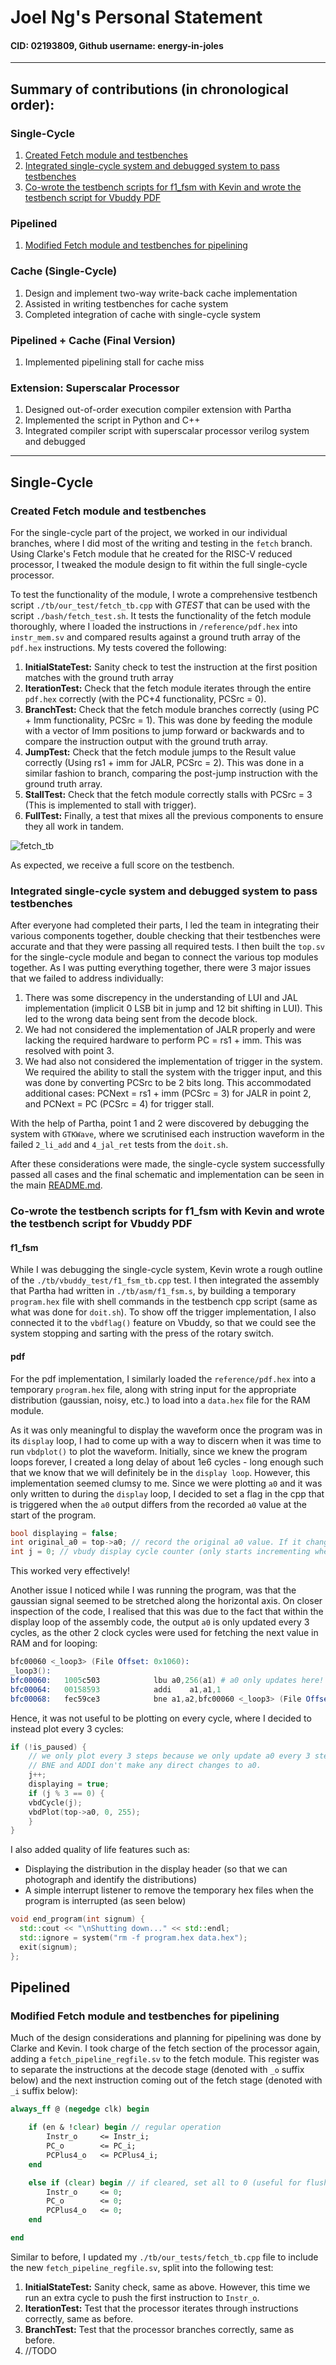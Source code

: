 # Joel Ng's Personal Statement
#### CID: 02193809, Github username: energy-in-joles

---

## Summary of contributions (in chronological order):

### Single-Cycle
1. [Created Fetch module and testbenches](#created-fetch-module-and-testbenches)
2. [Integrated single-cycle system and debugged system to pass testbenches](#integrated-single-cycle-system-and-debugged-system-to-pass-testbenches)
3. [Co-wrote the testbench scripts for f1_fsm with Kevin and wrote the testbench script for Vbuddy PDF](#co-wrote-the-testbench-scripts-for-f1_fsm-with-kevin-and-wrote-the-testbench-script-for-vbuddy-pdf)


### Pipelined
1. [Modified Fetch module and testbenches for pipelining](#modified-fetch-module-and-testbenches-for-pipelining)

### Cache (Single-Cycle)
1. Design and implement two-way write-back cache implementation
2. Assisted in writing testbenches for cache system
3. Completed integration of cache with single-cycle system

### Pipelined + Cache (Final Version)
1. Implemented pipelining stall for cache miss

### Extension: Superscalar Processor
1. Designed out-of-order execution compiler extension with Partha
2. Implemented the script in Python and C++
3. Integrated compiler script with superscalar processor verilog system and debugged

---

## Single-Cycle

### Created Fetch module and testbenches

For the single-cycle part of the project, we worked in our individual branches, where I did most of the writing and testing in the `fetch` branch. Using Clarke's Fetch module that he created for the RISC-V reduced processor, I tweaked the module design to fit within the full single-cycle processor. 

To test the functionality of the module, I wrote a comprehensive testbench script `./tb/our_test/fetch_tb.cpp` with _GTEST_ that can be used with the script `./bash/fetch_test.sh`. It tests the functionality of the fetch module thoroughly, where I loaded the instructions in `/reference/pdf.hex` into `instr_mem.sv` and compared results against a ground truth array of the `pdf.hex` instructions. My tests covered the following:
1. **InitialStateTest:** Sanity check to test the instruction at the first position matches with the ground truth array
2. **IterationTest:** Check that the fetch module iterates through the entire `pdf.hex` correctly (with the PC+4 functionality, PCSrc = 0).
3. **BranchTest:** Check that the fetch module branches correctly (using PC + Imm functionality, PCSrc = 1). This was done by feeding the module with a vector of Imm positions to jump forward or backwards and to compare the instruction output with the ground truth array.
4. **JumpTest:** Check that the fetch module jumps to the Result value correctly (Using rs1 + imm for JALR, PCSrc = 2). This was done in a similar fashion to branch, comparing the post-jump instruction with the ground truth array.
5. **StallTest:** Check that the fetch module correctly stalls with PCSrc = 3 (This is implemented to stall with trigger).
6. **FullTest:** Finally, a test that mixes all the previous components to ensure they all work in tandem.

![fetch_tb](../images/joel/fetch_tb.png)

As expected, we receive a full score on the testbench.

### Integrated single-cycle system and debugged system to pass testbenches

After everyone had completed their parts, I led the team in integrating their various components together, double checking that their testbenches were accurate and that they were passing all required tests. I then built the `top.sv` for the single-cycle module and began to connect the various top modules together. As I was putting everything together, there were 3 major issues that we failed to address individually:
1. There was some discrepency in the understanding of LUI and JAL implementation (implicit 0 LSB bit in jump and 12 bit shifting in LUI). This led to the wrong data being sent from the decode block.
2. We had not considered the implementation of JALR properly and were lacking the required hardware to perform PC = rs1 + imm. This was resolved with point 3.
3. We had also not considered the implementation of trigger in the system. We required the ability to stall the system with the trigger input, and this was done by converting PCSrc to be 2 bits long. This accommodated additional cases: PCNext = rs1 + imm (PCSrc = 3) for JALR in point 2, and PCNext = PC (PCSrc = 4) for trigger stall.

With the help of Partha, point 1 and 2 were discovered by debugging the system with `GTKWave`, where we scrutinised each instruction waveform in the failed `2_li_add` and `4_jal_ret` tests from the `doit.sh`.

After these considerations were made, the single-cycle system successfully passed all cases and the final schematic and implementation can be seen in the main [README.md](../README.md#single-cycle).

### Co-wrote the testbench scripts for f1_fsm with Kevin and wrote the testbench script for Vbuddy PDF

#### f1_fsm

While I was debugging the single-cycle system, Kevin wrote a rough outline of the `./tb/vbuddy_test/f1_fsm_tb.cpp` test. I then integrated the assembly that Partha had written in `./tb/asm/f1_fsm.s`, by building a temporary `program.hex` file with shell commands in the testbench cpp script (same as what was done for `doit.sh`). To show off the trigger implementation, I also connected it to the `vbdflag()` feature on Vbuddy, so that we could see the system stopping and sarting with the press of the rotary switch.

#### pdf

For the pdf implementation, I similarly loaded the `reference/pdf.hex` into a temporary `program.hex` file, along with string input for the appropriate distribution (gaussian, noisy, etc.) to load into a `data.hex` file for the RAM module. 

As it was only meaningful to display the waveform once the program was in its `display` loop, I had to come up with a way to discern when it was time to run `vbdplot()` to plot the waveform. Initially, since we knew the program loops forever, I created a long delay of about 1e6 cycles - long enough such that we know that we will definitely be in the `display loop`. However, this implementation seemed clumsy to me. Since we were plotting `a0` and it was only written to during the `display` loop, I decided to set a flag in the cpp that is triggered when the `a0` output differs from the recorded `a0` value at the start of the program.

```cpp
bool displaying = false;
int original_a0 = top->a0; // record the original a0 value. If it changes, means time to display
int j = 0; // vbudy display cycle counter (only starts incrementing when displaying)
```

This worked very effectively!

Another issue I noticed while I was running the program, was that the gaussian signal seemed to be stretched along the horizontal axis. On closer inspection of the code, I realised that this was due to the fact that within the display loop of the assembly code, the output `a0` is only updated every 3 cycles, as the other 2 clock cycles were used for fetching the next value in RAM and for looping:

```s
bfc00060 <_loop3> (File Offset: 0x1060):
_loop3():
bfc00060:	1005c503          	lbu	a0,256(a1) # a0 only updates here!
bfc00064:	00158593          	addi	a1,a1,1
bfc00068:	fec59ce3          	bne	a1,a2,bfc00060 <_loop3> (File Offset: 0x1060)
```

Hence, it was not useful to be plotting on every cycle, where I decided to instead plot every 3 cycles:

```cpp
if (!is_paused) {
    // we only plot every 3 steps because we only update a0 every 3 steps in the loop
    // BNE and ADDI don't make any direct changes to a0.
    j++;
    displaying = true;
    if (j % 3 == 0) {
    vbdCycle(j);
    vbdPlot(top->a0, 0, 255);
    }
}
```

I also added quality of life features such as:
- Displaying the distribution in the display header (so that we can photograph and identify the distributions)
- A simple interrupt listener to remove the temporary hex files when the program is interrupted (as seen below)

```cpp
void end_program(int signum) {
  std::cout << "\nShutting down..." << std::endl;
  std::ignore = system("rm -f program.hex data.hex");
  exit(signum);
};
```

## Pipelined

### Modified Fetch module and testbenches for pipelining

Much of the design considerations and planning for pipelining was done by Clarke and Kevin. I took charge of the fetch section of the processor again, adding a `fetch_pipeline_regfile.sv` to the fetch module. This register was to separate the instructions at the decode stage (denoted with `_o` suffix below) and the next instruction coming out of the fetch stage (denoted with `_i` suffix below):

```sv
always_ff @ (negedge clk) begin

    if (en & !clear) begin // regular operation
        Instr_o     <= Instr_i;
        PC_o        <= PC_i;
        PCPlus4_o   <= PCPlus4_i;    
    end

    else if (clear) begin // if cleared, set all to 0 (useful for flush and reset)
        Instr_o     <= 0;
        PC_o        <= 0;
        PCPlus4_o   <= 0;
    end

end
```

Similar to before, I updated my `./tb/our_tests/fetch_tb.cpp` file to include the new `fetch_pipeline_regfile.sv`, split into the following test:
1. **InitialStateTest:** Sanity check, same as above. However, this time we run an extra cycle to push the first instruction to `Instr_o`.
2. **IterationTest:** Test that the processor iterates through instructions correctly, same as before.
3. **BranchTest:** Test that the processor branches correctly, same as before.
4. //TODO